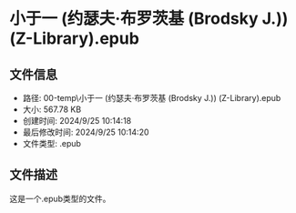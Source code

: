 ﻿# 小于一 (约瑟夫·布罗茨基 (Brodsky J.)) (Z-Library).epub

## 文件信息
- 路径: 00-temp\小于一 (约瑟夫·布罗茨基 (Brodsky J.)) (Z-Library).epub
- 大小: 567.78 KB
- 创建时间: 2024/9/25 10:14:18
- 最后修改时间: 2024/9/25 10:14:20
- 文件类型: .epub

## 文件描述
这是一个.epub类型的文件。

